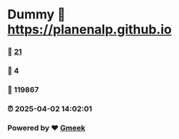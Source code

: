 # Dummy :link: https://planenalp.github.io 
### :page_facing_up: [21](https://planenalp.github.io/tag.html) 
### :speech_balloon: 4 
### :hibiscus: 119867 
### :alarm_clock: 2025-04-02 14:02:01 
### Powered by :heart: [Gmeek](https://github.com/Meekdai/Gmeek)
